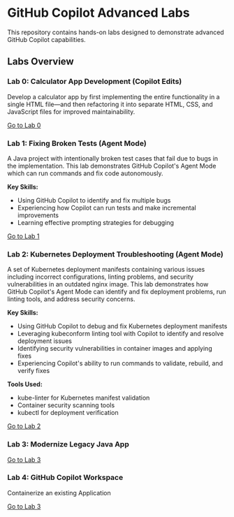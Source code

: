 # GitHub Copilot Advanced Labs

This repository contains hands-on labs designed to demonstrate advanced GitHub Copilot capabilities.

## Labs Overview

### Lab 0: Calculator App Development (Copilot Edits)
Develop a calculator app by first implementing the entire functionality in a single HTML file—and then refactoring it into separate HTML, CSS, and JavaScript files for improved maintainability.

[Go to Lab 0](./lab0-multi-file-edit/)

### Lab 1: Fixing Broken Tests (Agent Mode)
A Java project with intentionally broken test cases that fail due to bugs in the implementation. This lab demonstrates GitHub Copilot's Agent Mode which can run commands and fix code autonomously.

**Key Skills:**
- Using GitHub Copilot to identify and fix multiple bugs
- Experiencing how Copilot can run tests and make incremental improvements
- Learning effective prompting strategies for debugging

[Go to Lab 1](./lab1-broken-tests)

### Lab 2: Kubernetes Deployment Troubleshooting (Agent Mode)
A set of Kubernetes deployment manifests containing various issues including incorrect configurations, linting problems, and security vulnerabilities in an outdated nginx image. This lab demonstrates how GitHub Copilot's Agent Mode can identify and fix deployment problems, run linting tools, and address security concerns.

**Key Skills:**
- Using GitHub Copilot to debug and fix Kubernetes deployment manifests
- Leveraging kubeconform linting tool with Copilot to identify and resolve deployment issues
- Identifying security vulnerabilities in container images and applying fixes
- Experiencing Copilot's ability to run commands to validate, rebuild, and verify fixes

**Tools Used:**
- kube-linter for Kubernetes manifest validation
- Container security scanning tools
- kubectl for deployment verification

[Go to Lab 2](./lab2-k8s-troubleshooting)

### Lab 3: Modernize Legacy Java App

[Go to Lab 3](./lab3-legacy-java-app/)

### Lab 4: GitHub Copilot Workspace 
Containerize an existing Application

[Go to Lab 3](./lab3-github-workspace)

